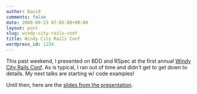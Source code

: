 ```yaml
---
author: David
comments: false
date: 2008-09-23 07:05:00+00:00
layout: post
slug: windy-city-rails-conf
title: Windy City Rails Conf
wordpress_id: 1234
---
```


This past weekend, I presented on BDD and RSpec at the first annual [Windy City Rails Conf](http://windycityrails.org/). As is typical, I ran out of time and didn't get to get down to details. My next talks are starting w/ code examples!






Until then, here are the [slides from the presentation](/assets/2008/9/23/BehaviourDrivenRails.WindyCityRails.2008.pdf).
